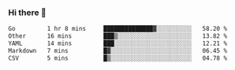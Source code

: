 ### Hi there 👋

<!--
**urzz/urzz** is a ✨ _special_ ✨ repository because its `README.md` (this file) appears on your GitHub profile.

Here are some ideas to get you started:

- 🔭 I’m currently working on ...
- 🌱 I’m currently learning ...
- 👯 I’m looking to collaborate on ...
- 🤔 I’m looking for help with ...
- 💬 Ask me about ...
- 📫 How to reach me: ...
- 😄 Pronouns: ...
- ⚡ Fun fact: ...
-->

<!--START_SECTION:waka-->

```txt
Go         1 hr 8 mins     ██████████████▓░░░░░░░░░░   58.20 %
Other      16 mins         ███▒░░░░░░░░░░░░░░░░░░░░░   13.82 %
YAML       14 mins         ███░░░░░░░░░░░░░░░░░░░░░░   12.21 %
Markdown   7 mins          █▓░░░░░░░░░░░░░░░░░░░░░░░   06.45 %
CSV        5 mins          █▒░░░░░░░░░░░░░░░░░░░░░░░   04.78 %
```

<!--END_SECTION:waka-->
